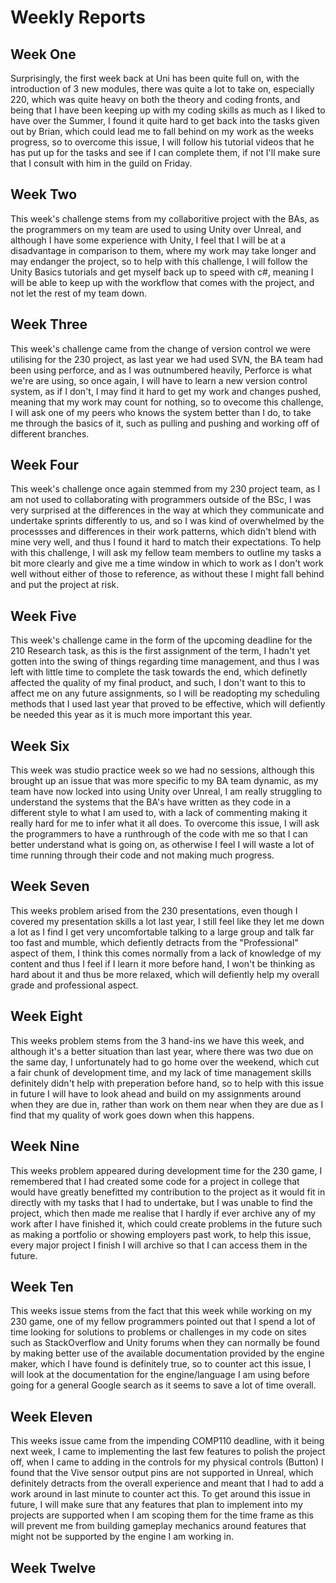 # Weekly Reports

## Week One
Surprisingly, the first week back at Uni has been quite full on, with the introduction of 3 new modules, there was quite a lot to take on, especially 220, which was quite heavy on both the theory and coding fronts, and being that I have been keeping up with my coding skills as much as I liked to have over the Summer, I found it quite hard to get back into the tasks given out by Brian, which could lead me to fall behind on my work as the weeks progress, so to overcome this issue, I will follow his tutorial videos that he has put up for the tasks and see if I can complete them, if not I'll make sure that I consult with him in the guild on Friday. 

## Week Two
This week's challenge stems from my collaboritive project with the BAs, as the programmers on my team are used to using Unity over Unreal, and although I have some experience with Unity, I feel that I will be at a disadvantage in comparison to them, where my work may take longer and may endanger the project, so to help with this challenge, I will follow the Unity Basics tutorials and get myself back up to speed with c#, meaning I will be able to keep up with the workflow that comes with the project, and not let the rest of my team down.  

## Week Three
This week's challenge came from the change of version control we were utilising for the 230 project, as last year we had used SVN, the BA team had been using perforce, and as I was outnumbered heavily, Perforce is what we're are using, so once again, I will have to learn a new version control system, as if I don't, I may find it hard to get my work and changes pushed, meaning that my work may count for nothing, so to ovecome this challenge, I will ask one of my peers who knows the system better than I do, to take me through the basics of it, such as pulling and pushing and working off of different branches. 

## Week Four
This week's challenge once again stemmed from my 230 project team, as I am not used to collaborating with programmers outside of the BSc, I was very surprised at the differences in the way at which they communicate and undertake sprints differently to us, and so I was kind of overwhelmed by the processses and differences in their work patterns, which didn't blend with mine very well, and thus I found it hard to match their expectations. To help with this challenge, I will ask my fellow team members to outline my tasks a bit more clearly and give me a time window in which to work as I don't work well without either of those to reference, as without these I might fall behind and put the project at risk. 

## Week Five
This week's challenge came in the form of the upcoming deadline for the 210 Research task, as this is the first assignment of the term, I hadn't yet gotten into the swing of things regarding time management, and thus I was left with little time to complete the task towards the end, which definetly affected the quality of my final product, and such, I don't want to this to affect me on any future assignments, so I will be readopting my scheduling methods that I used last year that proved to be effective, which will defiently be needed this year as it is much more important this year. 

## Week Six
This week was studio practice week so we had no sessions, although this brought up an issue that was more specific to my BA team dynamic, as my team have now locked into using Unity over Unreal, I am really struggling to understand the systems that the BA's have written as they code in a different style to what I am used to, with a lack of commenting making it really hard for me to infer what it all does. To overcome this issue, I will ask the programmers to have a runthrough of the code with me so that I can better understand what is going on, as otherwise I feel I will waste a lot of time running through their code and not making much progress. 

## Week Seven
This weeks problem arised from the 230 presentations, even though I covered my presentation skills a lot last year, I still feel like they let me down a lot as I find I get very uncomfortable talking to a large group and talk far too fast and mumble, which defiently detracts from the "Professional" aspect of them, I think this comes normally from a lack of knowledge of my content and thus I feel if I learn it more before hand, I won't be thinking as hard about it and thus be more relaxed, which will defiently help my overall grade and professional aspect. 

## Week Eight
This weeks problem stems from the 3 hand-ins we have this week, and although it's a better situation than last year, where there was two due on the same day, I unfortunately had to go home over the weekend, which cut a fair chunk of development time, and my lack of time management skills definitely didn't help with preperation before hand, so to help with this issue in future I will have to look ahead and build on my assignments around when they are due in, rather than work on them near when they are due as I find that my quality of work goes down when this happens. 

## Week Nine 
This weeks problem appeared during development time for the 230 game, I remembered that I had created some code for a project in college that would have greatly benefitted my contribution to the project as it would fit in directly with my tasks that I had to undertake, but I was unable to find the project, which then made me realise that I hardly if ever archive any of my work after I have finished it, which could create problems in the future such as making a portfolio or showing employers past work, to help this issue, every major project I finish I will archive so that I can access them in the future.  

## Week Ten
This weeks issue stems from the fact that this week while working on my 230 game, one of my fellow programmers pointed out that I spend a lot of time looking for solutions to problems or challenges in my code on sites such as StackOverflow and Unity forums when they can normally be found by making better use of the available documentation provided by the engine maker, which I have found is definitely true, so to counter act this issue, I will look at the documentation for the engine/language I am using before going for a general Google search as it seems to save a lot of time overall. 
## Week Eleven
This weeks issue came from the impending COMP110 deadline, with it being next week, I came to implementing the last few features to polish the project off, when I came to adding in the controls for my physical controls (Button) I found that the Vive sensor output pins are not supported in Unreal, which definitely detracts from the overall experience and meant that I had to add a work around in last minute to counter act this. To get around this issue in future, I will make sure that any features that plan to implement into my projects are supported when I am scoping them for the time frame as this will prevent me from building gameplay mechanics around features that might not be supported by the engine I am working in. 
## Week Twelve 
